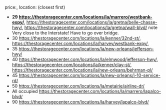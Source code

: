 price:, location: (closest first)
- **29 https://thestoragecenter.com/locations/la/marrero/westbank-expy/**, https://thestoragecenter.com/locations/la/gretna/belle-chasse-hwy/, https://thestoragecenter.com/locations/la/gretna/wall-blvd/
note Very close to the Interstate! Have to go over bridge.
- 30 https://thestoragecenter.com/locations/la/kenner/32nd-st/, https://thestoragecenter.com/locations/la/harvey/westbank-expy/, 
- 35 https://thestoragecenter.com/locations/la/new-orleans/jefferson-hwy/
- 40 https://thestoragecenter.com/locations/la/elmwood/jefferson-hwy/, https://thestoragecenter.com/locations/la/kenner/clay-st/, https://thestoragecenter.com/locations/la/new-orleans/behrman-pl/
- 45 https://thestoragecenter.com/locations/la/new-orleans/i-10-service-rd/
- 50 https://thestoragecenter.com/locations/la/metairie/airline-dr/
- All occupied https://thestoragecenter.com/locations/la/marrero/lapalco-blvd/
- 90 https://thestoragecenter.com/locations/la/harvey/lapalco-blvd/
